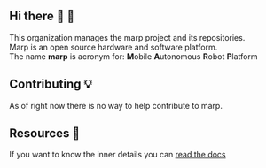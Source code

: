 ## Hi there 👋 🤖

This organization manages the marp project and its repositories.   
Marp is an open source hardware and software platform.   
The name **marp** is acronym for: **M**obile **A**utonomous **R**obot **P**latform   

## Contributing 💡
As of right now there is no way to help contribute to marp.

## Resources 📖
If you want to know the inner details you can [read the docs](https://marp-group.github.io/marp-docs/)

<!--

**Here are some ideas to get you started:**

🙋‍♀️ A short introduction - what is your organization all about?
🌈 Contribution guidelines - how can the community get involved?
👩‍💻 Useful resources - where can the community find your docs? Is there anything else the community should know?
🍿 Fun facts - what does your team eat for breakfast?
🧙 Remember, you can do mighty things with the power of [Markdown](https://docs.github.com/github/writing-on-github/getting-started-with-writing-and-formatting-on-github/basic-writing-and-formatting-syntax)
-->
